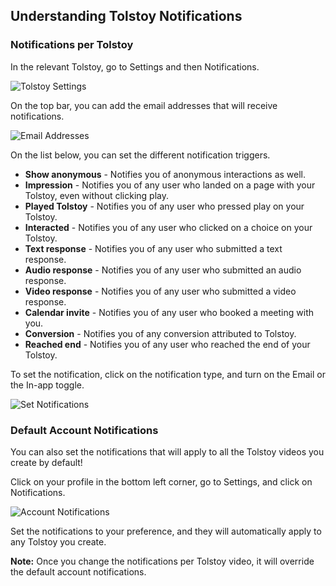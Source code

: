 ## Understanding Tolstoy Notifications

### Notifications per Tolstoy

In the relevant Tolstoy, go to Settings and then Notifications.

![Tolstoy Settings](https://downloads.intercomcdn.com/i/o/850634246/259db84f725f25f9fdff7548/1704a6dd-3e95-483d-a8f9-3180fb1f2ca8)

On the top bar, you can add the email addresses that will receive notifications.

![Email Addresses](https://downloads.intercomcdn.com/i/o/484375415/7fa9bae8c4b205c0db7990e0/image.png)

On the list below, you can set the different notification triggers.

- **Show anonymous** - Notifies you of anonymous interactions as well.
- **Impression** - Notifies you of any user who landed on a page with your Tolstoy, even without clicking play.
- **Played Tolstoy** - Notifies you of any user who pressed play on your Tolstoy.
- **Interacted** - Notifies you of any user who clicked on a choice on your Tolstoy.
- **Text response** - Notifies you of any user who submitted a text response.
- **Audio response** - Notifies you of any user who submitted an audio response.
- **Video response** - Notifies you of any user who submitted a video response.
- **Calendar invite** - Notifies you of any user who booked a meeting with you.
- **Conversion** - Notifies you of any conversion attributed to Tolstoy.
- **Reached end** - Notifies you of any user who reached the end of your Tolstoy.

To set the notification, click on the notification type, and turn on the Email or the In-app toggle.

![Set Notifications](https://downloads.intercomcdn.com/i/o/850631162/456a6f9eb0bf2d4fb70fe038/c09cf472-438b-4717-849e-36cb70ceb811)

### Default Account Notifications

You can also set the notifications that will apply to all the Tolstoy videos you create by default!

Click on your profile in the bottom left corner, go to Settings, and click on Notifications.

![Account Notifications](https://downloads.intercomcdn.com/i/o/850638558/c0df0780411b7ed74593ca30/image.png)

Set the notifications to your preference, and they will automatically apply to any Tolstoy you create.

**Note:** Once you change the notifications per Tolstoy video, it will override the default account notifications.